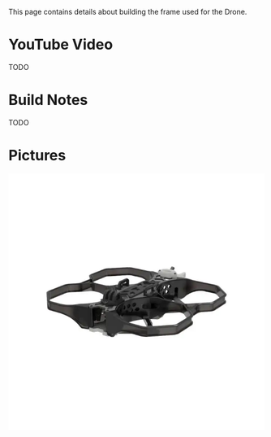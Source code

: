 This page contains details about building the frame used for the Drone.

# YouTube Video
TODO

# Build Notes
TODO

# Pictures
![Frame](./images/frame1.png)
